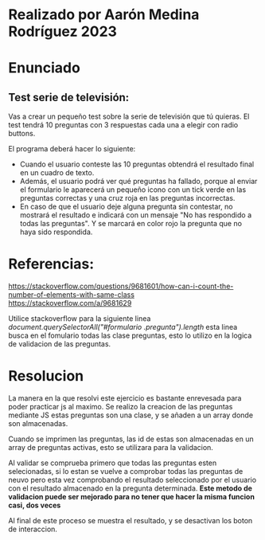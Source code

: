 # Realizado por Aarón Medina Rodríguez 2023

# Enunciado
## Test serie de televisión:

Vas a crear un pequeño test sobre la serie de televisión que tú quieras. El test tendrá 10
preguntas con 3 respuestas cada una a elegir con radio buttons.

El programa deberá hacer lo siguiente:
- Cuando el usuario conteste las 10 preguntas obtendrá el resultado final en un cuadro de texto.
- Además, el usuario podrá ver qué preguntas ha fallado, porque al enviar el formulario le aparecerá un pequeño icono con un tick verde en las preguntas correctas y una cruz roja en las preguntas incorrectas.
- En caso de que el usuario deje alguna pregunta sin contestar, no mostrará el resultado e indicará con un mensaje "No has respondido a todas las preguntas". Y se marcará en color rojo la pregunta que no haya sido respondida.

# Referencias:
https://stackoverflow.com/questions/9681601/how-can-i-count-the-number-of-elements-with-same-class
https://stackoverflow.com/a/9681629

Utilice stackoverflow para la siguiente linea *document.querySelectorAll("#formulario .pregunta").length* esta linea busca en el fomulario todas las clase preguntas, esto lo utilizo en la logica de validacion de las preguntas.

# Resolucion
La manera en la que resolvi este ejercicio es bastante enrevesada para poder practicar js al maximo. Se realizo la creacion de las preguntas mediante JS estas preguntas son una clase, y se añaden a un array donde son almacenadas.

Cuando se imprimen las preguntas, las id de estas son almacenadas en un array de preguntas activas, esto se utilizara para la validacion.

Al validar se comprueba primero que todas las preguntas esten selecionadas, si lo estan se vuelve a comprobar todas las preguntas de neuvo pero esta vez comprobando el resultado seleccionado por el usuario con el resultado almacenado en la pregunta determinada. **Este metodo de validacion puede ser mejorado para no tener que hacer la misma funcion casi, dos veces**

Al final de este proceso se muestra el resultado, y se desactivan los boton de interaccion.